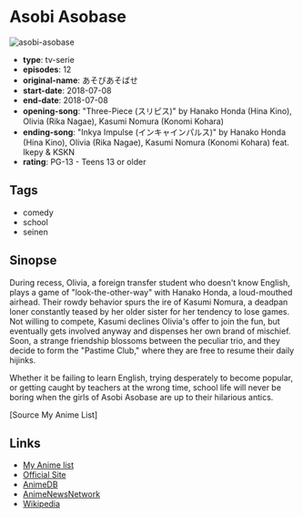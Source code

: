 # Asobi Asobase

![asobi-asobase](https://cdn.myanimelist.net/images/anime/1139/95077.jpg)

-   **type**: tv-serie
-   **episodes**: 12
-   **original-name**: あそびあそばせ
-   **start-date**: 2018-07-08
-   **end-date**: 2018-07-08
-   **opening-song**: "Three-Piece (スリピス)" by Hanako Honda (Hina Kino), Olivia (Rika Nagae), Kasumi Nomura (Konomi Kohara)
-   **ending-song**: "Inkya Impulse (インキャインパルス)" by Hanako Honda (Hina Kino), Olivia (Rika Nagae), Kasumi Nomura (Konomi Kohara) feat. Ikepy & KSKN
-   **rating**: PG-13 - Teens 13 or older

## Tags

-   comedy
-   school
-   seinen

## Sinopse

During recess, Olivia, a foreign transfer student who doesn't know English, plays a game of "look-the-other-way" with Hanako Honda, a loud-mouthed airhead. Their rowdy behavior spurs the ire of Kasumi Nomura, a deadpan loner constantly teased by her older sister for her tendency to lose games. Not willing to compete, Kasumi declines Olivia's offer to join the fun, but eventually gets involved anyway and dispenses her own brand of mischief. Soon, a strange friendship blossoms between the peculiar trio, and they decide to form the "Pastime Club," where they are free to resume their daily hijinks.

Whether it be failing to learn English, trying desperately to become popular, or getting caught by teachers at the wrong time, school life will never be boring when the girls of Asobi Asobase are up to their hilarious antics.

[Source My Anime List]

## Links

-   [My Anime list](https://myanimelist.net/anime/37171/Asobi_Asobase)
-   [Official Site](http://asobiasobase.com/)
-   [AnimeDB](http://anidb.info/perl-bin/animedb.pl?show=anime&aid=13750)
-   [AnimeNewsNetwork](http://www.animenewsnetwork.com/encyclopedia/anime.php?id=20583)
-   [Wikipedia](http://en.wikipedia.org/wiki/Asobi_Asobase)
